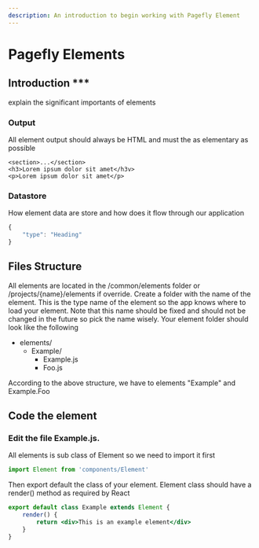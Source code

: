 ```yaml
---
description: An introduction to begin working with Pagefly Element
---
```


# Pagefly Elements



## Introduction \*\*\*

explain the significant importants of elements

### Output

All element output should always be HTML and must the as elementary as possible

```markup
<section>...</section>
<h3>Lorem ipsum dolor sit amet</h3v>
<p>Lorem ipsum dolor sit amet</p>
```

### Datastore

How element data are store and how does it flow through our application

```javascript
{
    "type": "Heading"
}
```

## Files Structure

All elements are located in the /common/elements folder or /projects/{name}/elements if override. Create a folder with the name of the element. This is the type name of the element so the app knows where to load your element. Note that this name should be fixed and should not be changed in the future so pick the name wisely. Your element folder should look like the following

* elements/
  * Example/
    * Example.js
    * Foo.js

According to the above structure, we have to elements "Example" and Example.Foo

## Code the element 

### Edit the file Example.js. 

All elements is sub class of Element so we need to import it first

```jsx
import Element from 'components/Element'
```

Then export default the class of your element. Element class should have a render\(\) method as required by React

```jsx
export default class Example extends Element {
    render() {
        return <div>This is an example element</div>
    }
}
```



